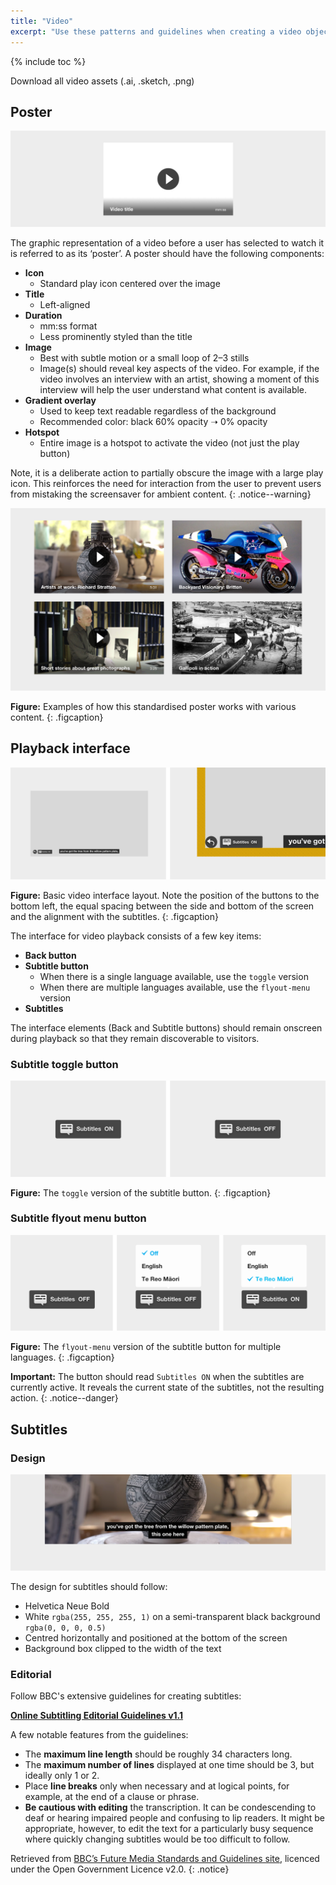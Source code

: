 ```yaml
---
title: "Video"
excerpt: "Use these patterns and guidelines when creating a video object in your interactive. The patterns generally apply to an interactive with a single video, or to video used as part of a bigger interactive."
---
```


{% include toc %}

<a class="btn btn--info btn--large"><i class="fa fa-download"></i> Download all video assets (.ai, .sketch, .png)</a>

## Poster

![Basic video poster template](/images/video-poster.png)

The graphic representation of a video before a user has selected to watch it is referred to as its ‘poster’. A poster should have the following components:

* __Icon__
    * Standard play icon centered over the image
* __Title__
    * Left-aligned
* __Duration__
    * mm:ss format
    * Less prominently styled than the title
* __Image__
    * Best with subtle motion or a small loop of 2–3 stills
    * Image(s) should reveal key aspects of the video. For example, if the video involves an interview with an artist, showing a moment of this interview will help the user understand what content is available.
* __Gradient overlay__
    * Used to keep text readable regardless of the background
    * Recommended color: black 60% opacity ➝ 0% opacity
* __Hotspot__
    * Entire image is a hotspot to activate the video (not just the play button)

Note, it is a deliberate action to partially obscure the image with a large play icon. This reinforces the need for interaction from the user to prevent users from mistaking the screensaver for ambient content.
{: .notice--warning}

![Video poster examples](/images/video-poster-examples.png)

__Figure:__ Examples of how this standardised poster works with various content.
{: .figcaption}

## Playback interface

![Video playback UI example](/images/video-playback-ui.png)

__Figure:__ Basic video interface layout. Note the position of the buttons to the bottom left, the equal spacing between the side and bottom of the screen and the alignment with the subtitles.
{: .figcaption}

The interface for video playback consists of a few key items:

* __Back button__
* __Subtitle button__
    * When there is a single language available, use the `toggle` version
    * When there are multiple languages available, use the `flyout-menu` version
* __Subtitles__

The interface elements (Back and Subtitle buttons) should remain onscreen during playback so that they remain discoverable to visitors.

### Subtitle toggle button

![Video interface buttons](/images/video-ui-toggle.png)

__Figure:__ The `toggle` version of the subtitle button.
{: .figcaption}

### Subtitle flyout menu button

![Video interface buttons](/images/video-ui-flyout-menu.png)

__Figure:__ The `flyout-menu` version of the subtitle button for multiple languages.
{: .figcaption}

__Important:__ The button should read `Subtitles ON` when the subtitles are currently active. It reveals the current state of the subtitles, not the resulting action.
{: .notice--danger}

## Subtitles

### Design

![Video subtitle design](/images/video-subtitles-design.png)

The design for subtitles should follow:

* Helvetica Neue Bold
* White `rgba(255, 255, 255, 1)` on a semi-transparent black background `rgba(0, 0, 0, 0.5)`
* Centred horizontally and positioned at the bottom of the screen
* Background box clipped to the width of the text

### Editorial

Follow BBC's extensive guidelines for creating subtitles:

__[Online Subtitling Editorial Guidelines v1.1](http://www.bbc.co.uk/guidelines/futuremedia/accessibility/subtitling_guides/online_sub_editorial_guidelines_vs1_1.pdf)__

A few notable features from the guidelines:

* The __maximum line length__ should be roughly 34 characters long.
* The __maximum number of lines__ displayed at one time should be 3, but ideally only 1 or 2.
* Place __line breaks__ only when necessary and at logical points, for example, at the end of a clause or phrase.
* __Be cautious with editing__ the transcription. It can be condescending to deaf or hearing impaired people and confusing to lip readers. It might be appropriate, however, to edit the text for a particularly busy sequence where quickly changing subtitles would be too difficult to follow.

Retrieved from [BBC’s Future Media Standards and Guidelines site](http://www.bbc.co.uk/guidelines/futuremedia/accessibility/subtitling.shtml), licenced under the Open Government Licence v2.0.
{: .notice}
